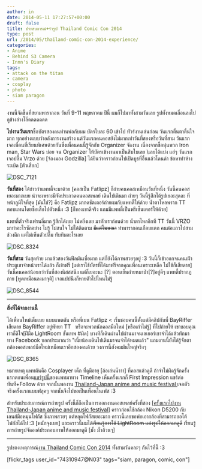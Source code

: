 ```yaml
---
author: in
date: 2014-05-11 17:27:57+00:00
draft: false
title: ประสบการณ์+รัวรูป Thailand Comic Con 2014
type: post
url: /2014/05/thailand-comic-con-2014-experience/
categories:
- Anime
- Behind S3 Camera
- Innn's Diary
tags:
- attack on the titan
- camera
- cosplay
- photo
- siam paragon
---
```


งานนี้จัดขึ้นที่สยามพารากอน วันที่ 9-11 พฤษภาคม ปีนี้ ผมก็ไปมาทั้งสามวันเลย รูปทั้งหมดเลื่อนลงไปดูข้างล่างโล๊ดดดดดดด



<!-- more -->

**ไปงานวันแรก**ซื้อบัตรสองคนท่านพ่อกับผม บัตรใบละ 60 เข้าไป ทัวร์งานเล่นก่อน วันแรกตื่นตาตื่นใจมาก ทุกอย่างแบบว่าอลังการงานสร้าง แต่วันแรกคนคอสยังไม่มากเท่าวันที่สองหรือวันที่สาม วันแรกเจอเพื่อนที่เรียนพิเศษด้วยกันซึ่งเพื่อนคนนี้รู้จักกับ Organizer จัดงาน เนื่องจากซื้อหุ่นพวก Iron man, Star Wars บ่อย จน Organizer ให้บัตรเข้างานมาเป็นสิบใบเลย \\เลยได้แบ่ง แฮ่ๆ วันแรกเจอปลื้ม Vrzo ด้วย [จ้องมอง Godzilla] ได้ยินว่าคราวก่อนไปเปิดบูธที่อื่นแล้วโดนด่า ข้อหาทำห้างระเบิด [ตัวเสือก]

![DSC_7121](https://www.cyruszhang.com/wp-content/uploads/2014/05/DSC_7121-680x1024.jpg)


**วันที่สอง** ได้ข่าวว่าแพทตี้จะมาด้วย [คอสเป็น Fatlipz] ก็ถ่ายคนคอสเหมือนวันที่หนึ่ง วันนี้คนคอสเยอะมากเบย น่าจะเพราะมีจัดประกวดคนคอสเพลย์ เดินไปเดินมา ถ่ายๆ วันนี้รู้สึกได้รูปเยอะสุดละ ที่หน้าภูมิใจที่สุด [มันใช่?] คือ Fatlipz มากดชัตเตอร์ถ่ายผมกับแพทตี้ให้ด้วย น้ำตาไหลพราก TT ตอบแทนโดยซื้อเสื้อไปตัวหนึ่ง :3 [ก็ของเขาดีจริง แถมมีแพทตี้เป็นพรีเซ็นเตอร์ให้ด้วย]

แพทตี้ตัวจริงเฟรนลี่มาก รู้สึกได้เบย ไม่หยิ่งเลย มาทักเราก่อนด้วย น้ำตาไหลอีกที TT วันนี้ VRZO มาทำอะไรซักอย่าง ไม่รู้ ไม่สนใจ ไม่ได้ติดตาม <del>มีแต่โฆษณา</del> ทำพารากอนเกือบแตก คนต่อแถวไปสามช่วงตึก แต่ไม่เห็นตัวปลื้ม ทับทิมอะไรเลย

![DSC_8324](https://www.cyruszhang.com/wp-content/uploads/2014/05/DSC_8324-1024x680.jpg)


**วันที่สาม** วันสุดท้าย มาแล้วสองวันฟีลมันเบื่อมาก แต่ก็ยังได้ภาพสวยๆอยู่ :3 วันนี้ก็เข้าออกจนคนเฝ้าประตูเขาจำหน้าเราได้แล้ว ก็เข้าฟรี [แต่เราใช้บัตรที่ได้มาฟรีจากคุณเพื่อนเพราะเหลือ ไม่ใช้ก็เสียดาย] วันนี้คนคอสน้อยกว่าวันที่สองนิสสสนึง แต่ก็เยอะนะ [?] ตอนเย็นถ่ายหมาป่า[?]อยู่ดีๆ แพทตี้ปรากฏกาย [พูดเหมือนลงมาจุติ] เจอแปปนึงก็หายตัวไปไหนไม่รู้

![DSC_8544](https://www.cyruszhang.com/wp-content/uploads/2014/05/DSC_85441-1024x680.jpg)


________________

**สิ่งที่ได้จากงานนี้**

ได้เพื่อนใหม่เต็มเบย แบบแพตตัน หรือพี่เบน Fatlipz < เริ่มชอบคนนี้ตั้งแต่มีคลิปกับพี่ BayRiffer เสียดาย BayRiffer อยู่พัทยา TT   หรือจะพวกนักคอสมือใหม่ [หรือเก่าไม่รู้] ที่ไปถ่ายให้ เขาขอบคุณเราก็ดีใจ[ฝีมือ LightRoom ขั้นเทพ #ผิด] บางทีก็เดินผ่านไปผ่านมาจนเลเยอร์เขาจำได้แล้วทักมาทาง Facebook บอกประมาณว่า "เนี่ยน้องเดินไปเดินมาจนจำได้หมดแล้ว" แถมงานนี้ยังได้รู้จักตากล้องคอสเพลย์มือใหม่เหมือนเราอีกสองคนด้วย วงการนี้สังคมมันใหญ่จริงๆ

![DSC_8365](https://www.cyruszhang.com/wp-content/uploads/2014/05/DSC_8365-1024x681.jpg)


หมายเหตุ แพทตันคือ Cosplayer เด็ก ที่ดูมีอายุ [ล้อเล่นน๊าาา] ที่คอสแล้วดูดี ถ้าจำไม่ผิดรู้จักครั้งแรกตอนเพื่อน[แชร์รูปนี้](https://www.facebook.com/photo.php?fbid=837712589576767&set=a.189132234434809.53596.100000141029140&type=1)ของแพทมาทาง Timeline เห็นครั้งแรกก็ First Impression แชร์ต่อทันที+Follow ด้วย จากนั้นพองาน [Thailand-Japan anime and music festival ](https://www.cyruszhang.com/first-time-at-cosplay-festival/)เจอตัวจริงครั้งแรกแบบฟลุคๆ จากนั้นจึงไปขอเป็นเพื่อนในเฟส :3

สำหรับประสบการณ์การถ่ายรูป ครั้งนี้ก็ถือเป็นการออกงานคอสเพลย์ครั้งที่สอง [[ครั้งแรกไปงาน Thailand-Japan anime and music festival](https://www.cyruszhang.com/first-time-at-cosplay-festival/)] คราวก่อนใช้กล้อง Nikon D5200 กับเลนส์มือหมุนโฟกัส ซึ่งภาพสวยๆ แต่หลุดโฟกัสเยอะมาก คราวนี้เลยขอพ่อเอากล้องที่สามารถออโต้โฟกัสได้ไป :3 [หนักจุงเบย] และคราวนี้ผมได้<del>เรียนรู้การใช้ LightRoom แต่งรูปให้ออกมาดูดี</del> เรียนรู้การถ่ายรูปจัดองค์ประกอบภาพให้ออกมาดูดี [มั้ง มั่วล้วนๆ]

________

รูปของเหตุการณ์[งาน Thailand Comic Con 2014](https://www.cyruszhang.com/thailand-comic-con-2014-experience/) ทั้งสามวันคละๆ กันไว้ที่นี้ :3

[flickr_tags user_id="74310947@N03" tags="siam, paragon, comic, con"]




